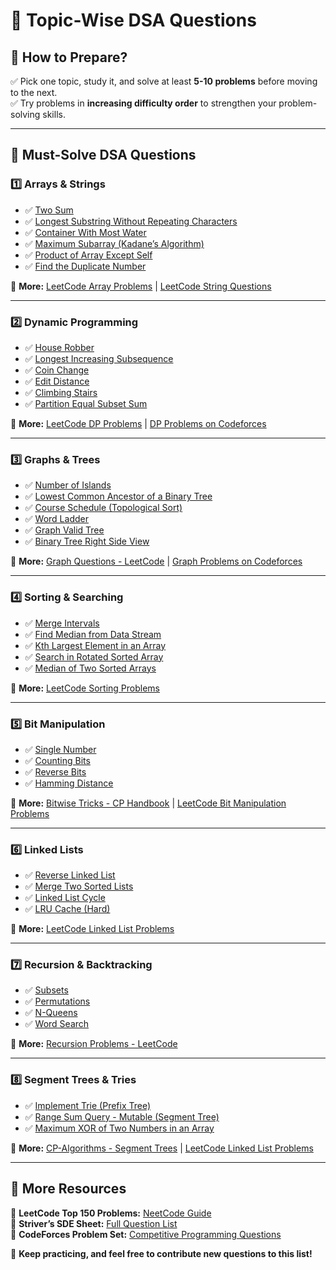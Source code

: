 # 📂 **Topic-Wise DSA Questions**  

## **📌 How to Prepare?**  
✅ Pick one topic, study it, and solve at least **5-10 problems** before moving to the next.  
✅ Try problems in **increasing difficulty order** to strengthen your problem-solving skills.  

---

## **📌 Must-Solve DSA Questions**  

### **1️⃣ Arrays & Strings**  
- ✅ [Two Sum](https://leetcode.com/problems/two-sum/)  
- ✅ [Longest Substring Without Repeating Characters](https://leetcode.com/problems/longest-substring-without-repeating-characters/)  
- ✅ [Container With Most Water](https://leetcode.com/problems/container-with-most-water/)  
- ✅ [Maximum Subarray (Kadane’s Algorithm)](https://leetcode.com/problems/maximum-subarray/)  
- ✅ [Product of Array Except Self](https://leetcode.com/problems/product-of-array-except-self/)  
- ✅ [Find the Duplicate Number](https://leetcode.com/problems/find-the-duplicate-number/)  

🔹 **More:** [LeetCode Array Problems](https://leetcode.com/tag/array/) | [LeetCode String Questions](https://leetcode.com/tag/string/)  

---

### **2️⃣ Dynamic Programming**  
- ✅ [House Robber](https://leetcode.com/problems/house-robber/)  
- ✅ [Longest Increasing Subsequence](https://leetcode.com/problems/longest-increasing-subsequence/)  
- ✅ [Coin Change](https://leetcode.com/problems/coin-change/)  
- ✅ [Edit Distance](https://leetcode.com/problems/edit-distance/)  
- ✅ [Climbing Stairs](https://leetcode.com/problems/climbing-stairs/)  
- ✅ [Partition Equal Subset Sum](https://leetcode.com/problems/partition-equal-subset-sum/)  

🔹 **More:** [LeetCode DP Problems](https://leetcode.com/tag/dynamic-programming/) | [DP Problems on Codeforces](https://codeforces.com/problemset?tags=dp)     

---

### **3️⃣ Graphs & Trees**  
- ✅ [Number of Islands](https://leetcode.com/problems/number-of-islands/)  
- ✅ [Lowest Common Ancestor of a Binary Tree](https://leetcode.com/problems/lowest-common-ancestor-of-a-binary-tree/)  
- ✅ [Course Schedule (Topological Sort)](https://leetcode.com/problems/course-schedule/)  
- ✅ [Word Ladder](https://leetcode.com/problems/word-ladder/)  
- ✅ [Graph Valid Tree](https://leetcode.com/problems/graph-valid-tree/)  
- ✅ [Binary Tree Right Side View](https://leetcode.com/problems/binary-tree-right-side-view/)  

🔹 **More:** [Graph Questions - LeetCode](https://leetcode.com/problem-list/graph/) | [Graph Problems on Codeforces](https://codeforces.com/problemset?tags=graphs)  

---

### **4️⃣ Sorting & Searching**  
- ✅ [Merge Intervals](https://leetcode.com/problems/merge-intervals/)  
- ✅ [Find Median from Data Stream](https://leetcode.com/problems/find-median-from-data-stream/)  
- ✅ [Kth Largest Element in an Array](https://leetcode.com/problems/kth-largest-element-in-an-array/)  
- ✅ [Search in Rotated Sorted Array](https://leetcode.com/problems/search-in-rotated-sorted-array/)  
- ✅ [Median of Two Sorted Arrays](https://leetcode.com/problems/median-of-two-sorted-arrays/)  

🔹 **More:** [LeetCode Sorting Problems](https://leetcode.com/tag/sorting/)  

---

### **5️⃣ Bit Manipulation**  
- ✅ [Single Number](https://leetcode.com/problems/single-number/)  
- ✅ [Counting Bits](https://leetcode.com/problems/counting-bits/)  
- ✅ [Reverse Bits](https://leetcode.com/problems/reverse-bits/)  
- ✅ [Hamming Distance](https://leetcode.com/problems/hamming-distance/)  

🔹 **More:** [Bitwise Tricks - CP Handbook](https://cses.fi/book/book.pdf) |  [LeetCode Bit Manipulation Problems](https://leetcode.com/problem-list/bit-manipulation/) 

---

### **6️⃣ Linked Lists**  
- ✅ [Reverse Linked List](https://leetcode.com/problems/reverse-linked-list/)  
- ✅ [Merge Two Sorted Lists](https://leetcode.com/problems/merge-two-sorted-lists/)  
- ✅ [Linked List Cycle](https://leetcode.com/problems/linked-list-cycle/)  
- ✅ [LRU Cache (Hard)](https://leetcode.com/problems/lru-cache/)  

🔹 **More:** [LeetCode Linked List Problems](https://leetcode.com/tag/linked-list/)  

---

### **7️⃣ Recursion & Backtracking**  
- ✅ [Subsets](https://leetcode.com/problems/subsets/)  
- ✅ [Permutations](https://leetcode.com/problems/permutations/)  
- ✅ [N-Queens](https://leetcode.com/problems/n-queens/)  
- ✅ [Word Search](https://leetcode.com/problems/word-search/)  

🔹 **More:** [Recursion Problems - LeetCode](https://leetcode.com/problem-list/recursion/)  

---

### **8️⃣ Segment Trees & Tries**  
- ✅ [Implement Trie (Prefix Tree)](https://leetcode.com/problems/implement-trie-prefix-tree/)  
- ✅ [Range Sum Query - Mutable (Segment Tree)](https://leetcode.com/problems/range-sum-query-mutable/)  
- ✅ [Maximum XOR of Two Numbers in an Array](https://leetcode.com/problems/maximum-xor-of-two-numbers-in-an-array/)  

🔹 **More:** [CP-Algorithms - Segment Trees](https://cp-algorithms.com/data_structures/segment_tree.html) | [LeetCode Linked List Problems](https://leetcode.com/tag/segment-tree/)  

---

## **📌 More Resources**
🔹 **LeetCode Top 150 Problems:** [NeetCode Guide](https://neetcode.io/)  
🔹 **Striver’s SDE Sheet:** [Full Question List](https://takeuforward.org/interviews/strivers-sde-sheet-top-coding-interview-problems/)  
🔹 **CodeForces Problem Set:** [Competitive Programming Questions](https://codeforces.com/problemset)  

🚀 **Keep practicing, and feel free to contribute new questions to this list!**
